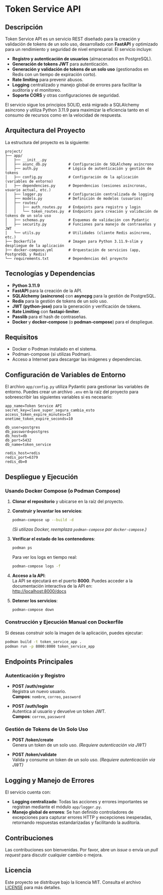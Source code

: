 # Token Service API

## Descripción

Token Service API es un servicio REST diseñado para la creación y validación de tokens de un solo uso, desarrollado con **FastAPI** y optimizado para un rendimiento y seguridad de nivel empresarial. El servicio incluye:

- **Registro y autenticación de usuarios** (almacenados en PostgreSQL).
- **Generación de tokens JWT** para autenticación.
- **Generación y validación de tokens de un solo uso** (gestionados en Redis con un tiempo de expiración corto).
- **Rate limiting** para prevenir abusos.
- **Logging** centralizado y manejo global de errores para facilitar la auditoría y el monitoreo.
- **Soporte CORS** y otras configuraciones de seguridad.

El servicio sigue los principios SOLID, está migrado a SQLAlchemy asíncrono y utiliza Python 3.11.9 para maximizar la eficiencia tanto en el consumo de recursos como en la velocidad de respuesta.

## Arquitectura del Proyecto

La estructura del proyecto es la siguiente:

```
project/
├── app/
│   ├── __init__.py
│   ├── async_db.py          # Configuración de SQLAlchemy asíncrono
│   ├── auth.py              # Lógica de autenticación y gestión de tokens
│   ├── config.py            # Configuración de la aplicación (variables de entorno)
│   ├── dependencies.py      # Dependencias (sesiones asíncronas, usuario actual, etc.)
│   ├── logger.py            # Configuración centralizada de logging
│   ├── models.py            # Definición de modelos (usuarios)
│   ├── routes/
│   │   ├── auth_routes.py   # Endpoints para registro y login
│   │   └── token_routes.py  # Endpoints para creación y validación de tokens de un solo uso
│   ├── schemas.py           # Esquemas de validación con Pydantic
│   ├── security.py          # Funciones para manejo de contraseñas y JWT
│   └── utils.py             # Utilidades (cliente Redis asíncrono, etc.)
├── Dockerfile               # Imagen para Python 3.11.9-slim y despliegue de la aplicación
├── docker-compose.yml       # Orquestación de servicios (app, PostgreSQL y Redis)
└── requirements.txt         # Dependencias del proyecto
```

## Tecnologías y Dependencias

- **Python 3.11.9**
- **FastAPI** para la creación de la API.
- **SQLAlchemy (asíncrono)** con **asyncpg** para la gestión de PostgreSQL.
- **Redis** para la gestión de tokens de un solo uso.
- **JWT (python-jose)** para la generación y verificación de tokens.
- **Rate Limiting** con **fastapi-limiter**.
- **Passlib** para el hash de contraseñas.
- **Docker** y **docker-compose** (o **podman-compose**) para el despliegue.

## Requisitos

- Docker o Podman instalado en el sistema.
- Podman-compose (si utilizas Podman).
- Acceso a Internet para descargar las imágenes y dependencias.

## Configuración de Variables de Entorno

El archivo `app/config.py` utiliza Pydantic para gestionar las variables de entorno. Puedes crear un archivo `.env` en la raíz del proyecto para sobreescribir las siguientes variables si es necesario:

```env
app_name=Token Service API
secret_key=clave_super_segura_cambia_esto
access_token_expire_minutes=15
onetime_token_expire_seconds=10

db_user=postgres
db_password=postgres
db_host=db
db_port=5432
db_name=token_service

redis_host=redis
redis_port=6379
redis_db=0
```

## Despliegue y Ejecución

### Usando Docker Compose (o Podman Compose)

1. **Clonar el repositorio** y ubicarse en la raíz del proyecto.

2. **Construir y levantar los servicios**:
   ```bash
   podman-compose up --build -d
   ```
   *(Si utilizas Docker, reemplaza `podman-compose` por `docker-compose`.)*

3. **Verificar el estado de los contenedores**:
   ```bash
   podman ps
   ```
   Para ver los logs en tiempo real:
   ```bash
   podman-compose logs -f
   ```

4. **Acceso a la API**:  
   La API se ejecutará en el puerto **8000**. Puedes acceder a la documentación interactiva de la API en:  
   [http://localhost:8000/docs](http://localhost:8000/docs)

5. **Detener los servicios**:
   ```bash
   podman-compose down
   ```

### Construcción y Ejecución Manual con Dockerfile

Si deseas construir solo la imagen de la aplicación, puedes ejecutar:
```bash
podman build -t token_service_app .
podman run -p 8000:8000 token_service_app
```

## Endpoints Principales

### Autenticación y Registro
- **POST /auth/register**  
  Registra un nuevo usuario.  
  **Campos**: `nombre`, `correo`, `password`

- **POST /auth/login**  
  Autentica al usuario y devuelve un token JWT.  
  **Campos**: `correo`, `password`

### Gestión de Tokens de Un Solo Uso
- **POST /token/create**  
  Genera un token de un solo uso. *(Requiere autenticación via JWT)*

- **POST /token/validate**  
  Valida y consume un token de un solo uso. *(Requiere autenticación via JWT)*

## Logging y Manejo de Errores

El servicio cuenta con:
- **Logging centralizado**: Todas las acciones y errores importantes se registran mediante el módulo `app/logger.py`.
- **Manejo global de errores**: Se han definido controladores de excepciones para capturar errores HTTP y excepciones inesperadas, retornando respuestas estandarizadas y facilitando la auditoría.

## Contribuciones

Las contribuciones son bienvenidas. Por favor, abre un _issue_ o envía un _pull request_ para discutir cualquier cambio o mejora.

## Licencia

Este proyecto se distribuye bajo la licencia MIT. Consulta el archivo [LICENSE](LICENSE) para más detalles.
